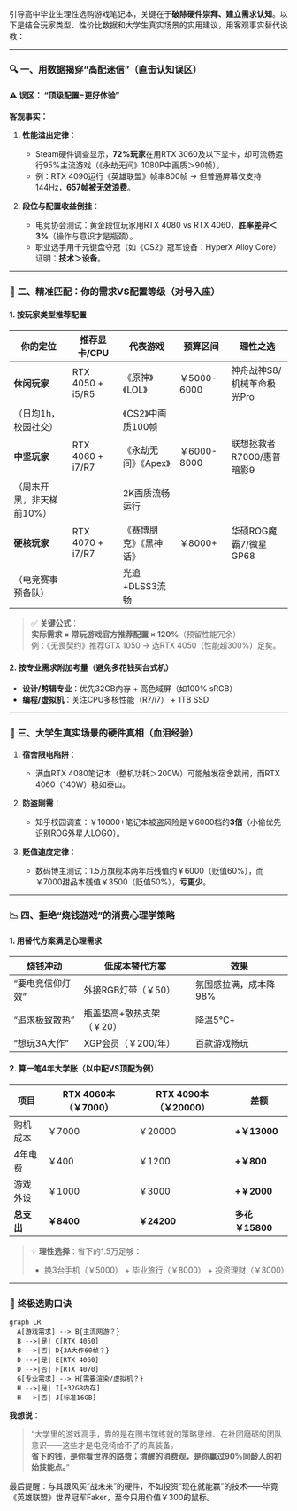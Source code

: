 引导高中毕业生理性选购游戏笔记本，关键在于**破除硬件崇拜、建立需求认知**。以下是结合玩家类型、性价比数据和大学生真实场景的实用建议，用客观事实替代说教：

---

### 🔍 **一、用数据揭穿“高配迷信”**（直击认知误区）
#### ⚠️ **误区：** “顶级配置=更好体验”  
**客观事实：**  
1. **性能溢出定律**：  
   - Steam硬件调查显示，**72%玩家**在用RTX 3060及以下显卡，却可流畅运行95%主流游戏（《永劫无间》1080P中画质＞90帧）。  
   - 例：RTX 4090运行《英雄联盟》帧率800帧 → 但普通屏幕仅支持144Hz，**657帧被无效浪费**。  

2. **段位与配置收益倒挂**：  
   - 电竞协会测试：黄金段位玩家用RTX 4080 vs RTX 4060，**胜率差异＜3%**（操作与意识才是瓶颈）。  
   - 职业选手用千元键盘夺冠（如《CS2》冠军设备：HyperX Alloy Core）证明：**技术＞设备**。  

---

### 🎯 **二、精准匹配：你的需求VS配置等级**（对号入座）
#### 1. **按玩家类型推荐配置**  
| **你的定位**          | **推荐显卡/CPU**      | **代表游戏**         | **预算区间**  | **理性之选**                |  
|----------------------|----------------------|---------------------|-------------|---------------------------|  
| **休闲玩家**          | RTX 4050 + i5/R5     | 《原神》《LOL》      | ￥5000-6000 | 神舟战神S8/机械革命极光Pro |  
| （日均1h，校园社交）  |                      | 《CS2》中画质100帧   |             |                            |  
| **中坚玩家**          | RTX 4060 + i7/R7     | 《永劫无间》《Apex》 | ￥6000-8000 | 联想拯救者R7000/惠普暗影9  |  
| （周末开黑，非天梯前10%）|                      | 2K画质流畅运行       |             |                            |  
| **硬核玩家**          | RTX 4070 + i7/R7     | 《赛博朋克》《黑神话》| ￥8000+      | 华硕ROG魔霸7/微星GP68      |  
| （电竞赛事预备队）    |                      | 光追+DLSS3流畅       |             |                            |  

> ✅ **关键公式**：  
> **实际需求 = 常玩游戏官方推荐配置 × 120%**（预留性能冗余）  
> 例：《无畏契约》推荐GTX 1050 → 选RTX 4050（性能超300%）足矣。

#### 2. **按专业需求附加考量**（避免多花钱买台式机）  
- **设计/剪辑专业**：优先32GB内存 + 高色域屏（如100% sRGB）  
- **编程/虚拟机**：关注CPU多核性能（R7/i7） + 1TB SSD  

---

### 💸 **三、大学生真实场景的硬件真相**（血泪经验）  
1. **宿舍限电陷阱**：  
   - 满血RTX 4080笔记本（整机功耗＞200W）可能触发宿舍跳闸，而RTX 4060（140W）稳如泰山。  

2. **防盗刚需**：  
   - 知乎校园调查：￥10000+笔记本被盗风险是￥6000档的**3倍**（小偷优先识别ROG外星人LOGO）。  

3. **贬值速度定律**：  
   - 数码博主测试：1.5万旗舰本两年后残值约￥6000（贬值60%），而￥7000甜品本残值￥3500（贬值50%），**亏更少**。  

---

### 📉 **四、拒绝“烧钱游戏”的消费心理学策略**  
#### 1. **用替代方案满足心理需求**  
| **烧钱冲动**       | **低成本替代方案**                | **效果**                  |  
|--------------------|---------------------------------|-------------------------|  
| “要电竞信仰灯效”   | 外接RGB灯带（￥50）              | 氛围感拉满，成本降98%    |  
| “追求极致散热”     | 瓶盖垫高+散热支架（￥20）         | 降温5℃+                 |  
| “想玩3A大作”       | XGP会员（￥200/年）              | 百款游戏畅玩             |  

#### 2. **算一笔4年大学账**（以中配VS顶配为例）  
| **项目**         | RTX 4060本（￥7000）   | RTX 4090本（￥20000）  | **差额**     |  
|------------------|----------------------|----------------------|-------------|  
| 购机成本         | ￥7000               | ￥20000              | **+￥13000**|  
| 4年电费          | ￥400                | ￥1200               | **+￥800**  |  
| 游戏外设         | ￥1000               | ￥3000               | **+￥2000** |  
| **总支出**       | **￥8400**           | **￥24200**          | **多花￥15800** |  
> 💡 **理性选择**：省下的1.5万足够：  
> - 换3台手机（￥5000） + 毕业旅行（￥8000） + 投资理财（￥3000）  

---

### 💎 **终极选购口诀**  
```mermaid
graph LR
  A[游戏需求] --> B{主流网游？}
  B -->|是| C[RTX 4050]
  B -->|否| D{3A大作60帧？}
  D -->|是| E[RTX 4060]
  D -->|否| F[RTX 4070]
  G[专业需求] --> H{需要渲染/虚拟机？}
  H -->|是| I[+32GB内存]
  H -->|否| J[标准16GB]
```

**我想说**：  
> “大学里的游戏高手，靠的是在图书馆练就的策略思维、在社团磨砺的团队意识——这些才是电竞椅给不了的真装备。  
> **省下的钱，是你看世界的路费；清醒的消费观，是你赢过90%同龄人的初始技能点。**”  

最后提醒：与其跟风买“战未来”的硬件，不如投资“现在就能赢”的技术——毕竟《英雄联盟》世界冠军Faker，至今只用价值￥300的鼠标。